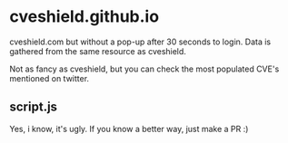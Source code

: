 # cveshield.github.io

cveshield.com but without a pop-up after 30 seconds to login. Data is gathered from the same resource as cveshield.

Not as fancy as cveshield, but you can check the most populated CVE's mentioned on twitter.

## script.js

Yes, i know, it's ugly. If you know a better way, just make a PR :) 
